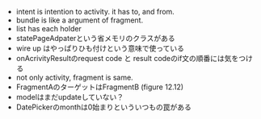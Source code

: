 - intent is intention to activity. it has to, and from.
- bundle is like a argument of fragment.
- list has each holder
- statePageAdpaterという省メモリのクラスがある
- wire up はやっぱりひも付けという意味で使っている
- onAcrivityResultのrequest code と result codeのif文の順番には気をつける
- not only activity, fragment is same.
- FragmentAのターゲットはFragmentB (figure 12.12)
- modelはまだupdateしていない？
- DatePickerのmonthは0始まりといういつもの罠がある
